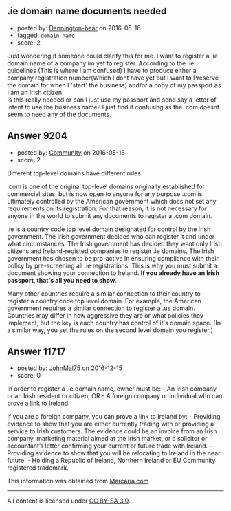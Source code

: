 ## .ie domain name documents needed

- posted by: [Dennington-bear](https://stackexchange.com/users/2677396/dennington-bear) on 2016-05-16
- tagged: `domain-name`
- score: 2

Just wondering if someone could clarify this for me.
I want to register a .ie domain name of a company im yet to register. According to the .ie guidelines (This is where I am confused) I have to produce either a company registration number(Which I dont have yet but I want to Preserve the domain for when I 'start' the business) and/or a copy of my passport as I am an Irish citizen.  
Is this really needed or can I just use my passport and send say a letter of intent to use the business name? I just find it confusing as the .com doesnt seem to need any of the documents.


## Answer 9204

- posted by: [Community](https://stackexchange.com/users/-1/community) on 2016-05-16
- score: 2

Different top-level domains have different rules.

.com is one of the original top-level domains originally established for commercial sites, but is now open to anyone for any purpose .com is ultimately controlled by the American government which does not set any requirements on its registration. For that reason, it is not necessary for anyone in the world to submit any documents to register a .com domain.

.ie is a country code top level domain designated for control by the Irish government. The Irish government decides who can register it and under what circumstances. The Irish government has decided they want only Irish citizens and Ireland-registed companies to register .ie domains. The Irish government has chosen to be pro-active in ensuring compliance with their policy by pre-screening all .ie registrations. This is why you must submit a document showing your connection to Ireland. **If you already have an Irish passport, that's all you need to show.**

Many other countries require a similar connection to their country to register a country code top level domain. For example, the American government requires a similar connection to register a .us domain. Countries may differ in how aggressive they are or what policies they implement, but the key is each country has control of it's domain space. (In a similar way, you set the rules on the second level domain you register.)


## Answer 11717

- posted by: [JohnMal75](https://stackexchange.com/users/9860591/johnmal75) on 2016-12-15
- score: 0

<p>In order to register a .ie domain name, owner must be: 
- An Irish company or an Irish resident or citizen; OR
- A foreign company or individual who can prove a link to Ireland. </p>

<p>If you are a foreign company, you can prove a link to Ireland by: 
- Providing evidence to show that you are either currently trading with or providing a service to Irish customers. The evidence could be an invoice from an Irish company, marketing material aimed at the Irish market, or a solicitor or accountant’s letter confirming your current or future trade with Ireland. 
- Providing evidence to show that you will be relocating to Ireland in the near future. 
- Holding a Republic of Ireland, Northern Ireland or EU Community registered trademark.</p>

<p>This information was obtained from <a href="https://www.marcaria.com/ws/en/domains/ireland-domain-registration-ie" rel="nofollow noreferrer">Marcaria.com</a></p>




---

All content is licensed under [CC BY-SA 3.0](https://creativecommons.org/licenses/by-sa/3.0/).
